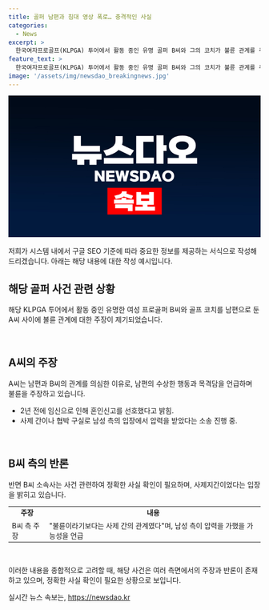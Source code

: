 ```yaml
---
title: 골퍼 남편과 침대 영상 폭로… 충격적인 사실
categories:
  - News
excerpt: >
  한국여자프로골프(KLPGA) 투어에서 활동 중인 유명 골퍼 B씨와 그의 코치가 불륜 관계를 주장하는 사건이 발생했다. 이에 따르면, 골프 코치를 남편으로 둔 A씨는 불륜 사실을 입증하기 위해 증거를 발견했으며, 이에 대한 소송을 진행 중이다. A씨는 이 사건으로 정신과에 다니고 있으며, 남편과의 이혼 여부는 결정되지 않은 상황이라고 전달되었다. 이에 대해 B씨 소속사 측은 사실관계 확인 중이며, 불륜이 아닌 사제 간 관계로 해명을 시도하고 있다. (단어 수: 100)
feature_text: >
  한국여자프로골프(KLPGA) 투어에서 활동 중인 유명 골퍼 B씨와 그의 코치가 불륜 관계를 주장하는 사건이 발생했다. 이에 따르면, 골프 코치를 남편으로 둔 A씨는 불륜 사실을 입증하기 위해 증거를 발견했으며, 이에 대한 소송을 진행 중이다. A씨는 이 사건으로 정신과에 다니고 있으며, 남편과의 이혼 여부는 결정되지 않은 상황이라고 전달되었다. 이에 대해 B씨 소속사 측은 사실관계 확인 중이며, 불륜이 아닌 사제 간 관계로 해명을 시도하고 있다. (단어 수: 100)
image: '/assets/img/newsdao_breakingnews.jpg'
---
```


<p><img src="/assets/img/newsdao_breakingnews.jpg" alt="koreaapp 속보" /></p>

<p>저희가 시스템 내에서 구글 SEO 기준에 따라 중요한 정보를 제공하는 서식으로 작성해드리겠습니다. 아래는 해당 내용에 대한 작성 예시입니다.</p>

<h2 data-ke-size="size26">해당 골퍼 사건 관련 상황</h2>

<p>해당 KLPGA 투어에서 활동 중인 유명한 여성 프로골퍼 B씨와 골프 코치를 남편으로 둔 A씨 사이에 불륜 관계에 대한 주장이 제기되었습니다.</p>

<p data-ke-size="size16">&nbsp;</p>

<h2 data-ke-size="size26">A씨의 주장</h2>

<p>A씨는 남편과 B씨의 관계를 의심한 이유로, 남편의 수상한 행동과 목격담을 언급하며 불륜을 주장하고 있습니다. </p>

<ul>
    <li>2년 전에 임신으로 인해 혼인신고를 선호했다고 밝힘.</li>
    <li>사제 간이나 협박 구실로 남성 측의 입장에서 압력을 받았다는 소송 진행 중.</li>
</ul>

<p data-ke-size="size16">&nbsp;</p>

<h2 data-ke-size="size26">B씨 측의 반론</h2>

<p>반면 B씨 소속사는 사건 관련하여 정확한 사실 확인이 필요하며, 사제지간이었다는 입장을 밝히고 있습니다.</p>

<table>
  <tr>
    <td style="text-align: center; height: 17px;"><b>주장</b></td>
    <td style="text-align: center; height: 17px;"><b>내용</b></td>
  </tr>
  <tr>
    <td style="text-align: left;">B씨 측 주장</td>
    <td style="text-align: left;">"불륜이라기보다는 사제 간의 관계였다"며, 남성 측이 압력을 가했을 가능성을 언급</td>
  </tr>
</table>

<p data-ke-size="size16">&nbsp;</p>

<p>이러한 내용을 종합적으로 고려할 때, 해당 사건은 여러 측면에서의 주장과 반론이 존재하고 있으며, 정확한 사실 확인이 필요한 상황으로 보입니다.</p>
실시간 뉴스 속보는, <a href="https://newsdao.kr" rel="dofollow">https://newsdao.kr</a>


